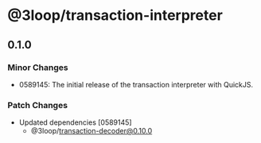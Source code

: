 # @3loop/transaction-interpreter

## 0.1.0

### Minor Changes

- 0589145: The initial release of the transaction interpreter with QuickJS.

### Patch Changes

- Updated dependencies [0589145]
  - @3loop/transaction-decoder@0.10.0
